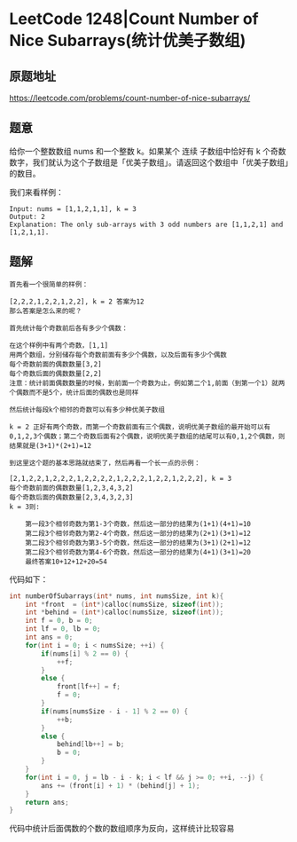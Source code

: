 # LeetCode 1248|Count Number of Nice Subarrays(统计优美子数组)

## 原题地址

<https://leetcode.com/problems/count-number-of-nice-subarrays/>

## 题意

给你一个整数数组 nums 和一个整数 k。如果某个 连续 子数组中恰好有 k 个奇数数字，我们就认为这个子数组是「优美子数组」。请返回这个数组中「优美子数组」的数目。

我们来看样例：

```
Input: nums = [1,1,2,1,1], k = 3
Output: 2
Explanation: The only sub-arrays with 3 odd numbers are [1,1,2,1] and [1,2,1,1].
```

## 题解

    首先看一个很简单的样例：
    
    [2,2,2,1,2,2,1,2,2], k = 2 答案为12
    那么答案是怎么来的呢？
    
    首先统计每个奇数前后各有多少个偶数：
    
    在这个样例中有两个奇数，[1,1]
    用两个数组，分别储存每个奇数前面有多少个偶数，以及后面有多少个偶数
    每个奇数前面的偶数数量[3,2]
    每个奇数后面的偶数数量[2,2]
    注意：统计前面偶数数量的时候，到前面一个奇数为止，例如第二个1,前面（到第一个1）就两个偶数而不是5个，统计后面的偶数也是同样
    
    然后统计每段k个相邻的奇数可以有多少种优美子数组
    
    k = 2 正好有两个奇数，而第一个奇数前面有三个偶数，说明优美子数组的最开始可以有0,1,2,3个偶数；第二个奇数后面有2个偶数，说明优美子数组的结尾可以有0,1,2个偶数，则结果就是(3+1)*(2+1)=12
    
    到这里这个题的基本思路就结束了，然后再看一个长一点的示例：
    
    [2,1,2,2,1,2,2,2,1,2,2,2,2,1,2,2,2,1,2,2,1,2,2,2], k = 3
    每个奇数前面的偶数数量[1,2,3,4,3,2]
    每个奇数后面的偶数数量[2,3,4,3,2,3]
    k = 3则:
    
        第一段3个相邻奇数为第1-3个奇数，然后这一部分的结果为(1+1)(4+1)=10
        第二段3个相邻奇数为第2-4个奇数，然后这一部分的结果为(2+1)(3+1)=12
        第二段3个相邻奇数为第3-5个奇数，然后这一部分的结果为(3+1)(2+1)=12
        第二段3个相邻奇数为第4-6个奇数，然后这一部分的结果为(4+1)(3+1)=20
        最终答案10+12+12+20=54

代码如下：

~~~C
int numberOfSubarrays(int* nums, int numsSize, int k){
    int *front  = (int*)calloc(numsSize, sizeof(int));
    int *behind = (int*)calloc(numsSize, sizeof(int));
    int f = 0, b = 0;
    int lf = 0, lb = 0;
    int ans = 0;
    for(int i = 0; i < numsSize; ++i) {
        if(nums[i] % 2 == 0) {
            ++f;
        }
        else {
            front[lf++] = f;
            f = 0;
        }
        if(nums[numsSize - i - 1] % 2 == 0) {
            ++b;
        }
        else {
            behind[lb++] = b;
            b = 0;
        }
    }
    for(int i = 0, j = lb - i - k; i < lf && j >= 0; ++i, --j) {
        ans += (front[i] + 1) * (behind[j] + 1);
    }
    return ans;
}
~~~

代码中统计后面偶数的个数的数组顺序为反向，这样统计比较容易